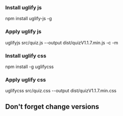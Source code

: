 ### Install uglify js
npm install uglify-js -g

### Apply uglify js
uglifyjs src/quiz.js --output dist/quizV1.1.7.min.js -c -m

### Install uglify css
npm install -g uglifycss

### Apply uglify css
uglifycss src/quiz.css --output dist/quizV1.1.7.min.css

## Don't forget change versions